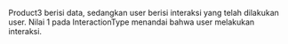 Product3 berisi data, sedangkan user berisi interaksi yang telah dilakukan user. Nilai 1 pada InteractionType menandai bahwa user melakukan interaksi.
